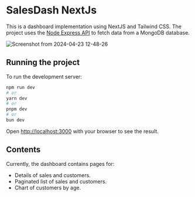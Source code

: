 # SalesDash NextJs
This is a dashboard implementation using NextJS and Tailwind CSS. The project uses the [Node Express API](https://github.com/lucassavioli/salesdash-node-backend) to fetch data from a MongoDB database.

![Screenshot from 2024-04-23 12-48-26](https://github.com/lucassavioli/salesdash-next-tailwind/assets/26097753/79af86f9-b64b-4cb3-b8a8-c531c55a2614)

## Running the project

To run the development server:

```bash
npm run dev
# or
yarn dev
# or
pnpm dev
# or
bun dev
```

Open [http://localhost:3000](http://localhost:3000) with your browser to see the result.

## Contents

Currently, the dashboard contains pages for:

* Details of sales and customers.
* Paginated list of sales and customers.
* Chart of customers by age.
